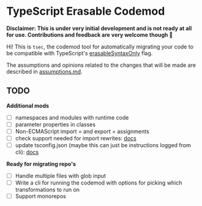 # TypeScript Erasable Codemod

**Disclaimer: This is under very initial development and is not ready at all for
use. Contributions and feedback are very welcome though 🙌**

Hi! This is `tsec`, the codemod tool for automatically migrating your code to be
compatible with TypeScript's
[erasableSyntaxOnly](https://www.typescriptlang.org/tsconfig/#erasableSyntaxOnly)
flag.

The assumptions and opinions related to the changes that will be made are
described in [assumptions.md](./docs/assumptions.md).

## TODO

**Additional mods**

- [ ] namespaces and modules with runtime code
- [ ] parameter properties in classes
- [ ] Non-ECMAScript import = and export = assignments
- [ ] check support needed for import rewrites:
      [docs](https://www.typescriptlang.org/docs/handbook/release-notes/typescript-5-7.html#path-rewriting-for-relative-paths)
- [ ] update tsconfig.json (maybe this can just be instructions logged from
      cli): [docs](https://nodejs.org/api/typescript.html#type-stripping)

**Ready for migrating repo's**

- [ ] Handle multiple files with glob input
- [ ] Write a cli for running the codemod with options for picking which
      transformations to run on
- [ ] Support monorepos
